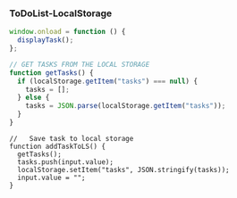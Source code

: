 ### ToDoList-LocalStorage

```javascript
window.onload = function () {
  displayTask();
};
``` 

```javascript
// GET TASKS FROM THE LOCAL STORAGE
function getTasks() {
  if (localStorage.getItem("tasks") === null) {
    tasks = [];
  } else {
    tasks = JSON.parse(localStorage.getItem("tasks"));
  }
}
```

```javascrßipt
//   Save task to local storage
function addTaskToLS() {
  getTasks();
  tasks.push(input.value);
  localStorage.setItem("tasks", JSON.stringify(tasks));
  input.value = "";
}
```
